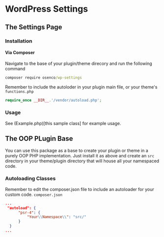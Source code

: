 # WordPress Settings
## The Settings Page
### Installation
#### Via Composer
Navigate to the base of your plugin/theme direcory and run the following command
```cmd
composer require osenco/wp-settings
```

Remember to include the autoloder in your plugin main file, or your theme's `functions.php`
```php
require_once __DIR__.'/vendor/autoload.php';
```

### Usage
See (Example.php)[this sample class] for example usage.

## The OOP PLugin Base
You can use this package as a base to create your plugin or theme in a purely OOP PHP implementation. Just install it as above and create an `src` directory in your theme/plugin directory that will house all your namespaced code.

### Autoloading Classes
Remember to edit the composer.json file to include an autoloader for your custom code.
`composer.json`

```json
...
 "autoload": {
      "psr-4": {
          "Your\\Namespace\\": "src/"
      }
  }
...
```

